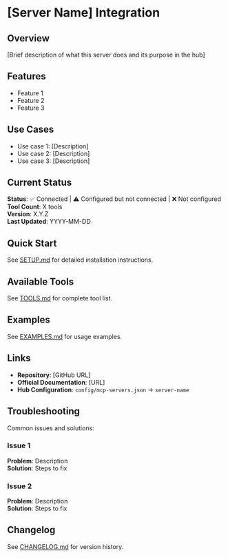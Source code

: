 # [Server Name] Integration

## Overview
[Brief description of what this server does and its purpose in the hub]

## Features
- Feature 1
- Feature 2
- Feature 3

## Use Cases
- Use case 1: [Description]
- Use case 2: [Description]
- Use case 3: [Description]

## Current Status
**Status**: ✅ Connected | ⚠️ Configured but not connected | ❌ Not configured  
**Tool Count**: X tools  
**Version**: X.Y.Z  
**Last Updated**: YYYY-MM-DD

## Quick Start

See [SETUP.md](./SETUP.md) for detailed installation instructions.

## Available Tools

See [TOOLS.md](./TOOLS.md) for complete tool list.

## Examples

See [EXAMPLES.md](./EXAMPLES.md) for usage examples.

## Links
- **Repository**: [GitHub URL]
- **Official Documentation**: [URL]
- **Hub Configuration**: `config/mcp-servers.json` → `server-name`

## Troubleshooting

Common issues and solutions:

### Issue 1
**Problem**: Description  
**Solution**: Steps to fix

### Issue 2
**Problem**: Description  
**Solution**: Steps to fix

## Changelog

See [CHANGELOG.md](./CHANGELOG.md) for version history.
